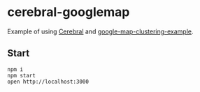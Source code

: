 # cerebral-googlemap

Example of using [Cerebral](http://cerebraljs.com/) 
and [google-map-clustering-example](https://github.com/istarkov/google-map-clustering-example). 

## Start

```
npm i
npm start
open http://localhost:3000
```
